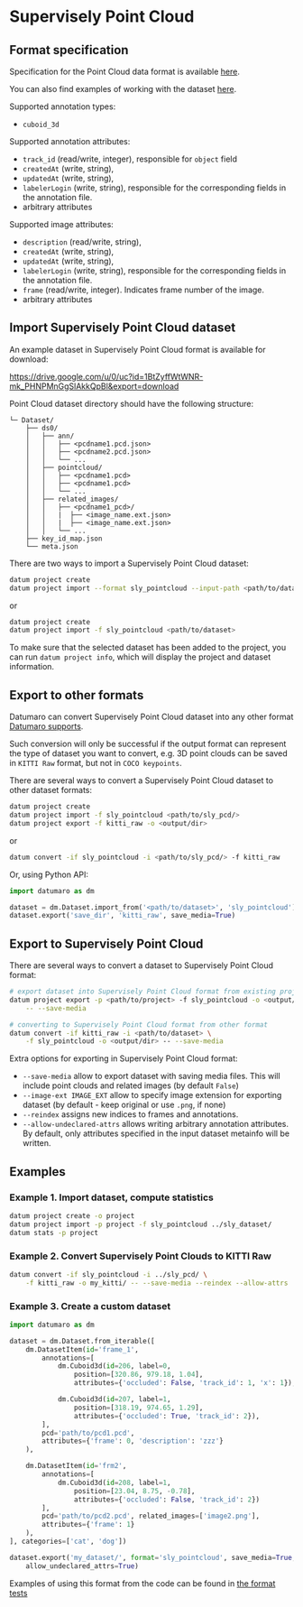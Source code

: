 # Supervisely Point Cloud

## Format specification

Specification for the Point Cloud data format is available
[here](https://docs.supervise.ly/data-organization/00_ann_format_navi).

You can also find examples of working with the dataset
[here](https://drive.google.com/file/d/1BtZyffWtWNR-mk_PHNPMnGgSlAkkQpBl/view).

Supported annotation types:
- `cuboid_3d`

Supported annotation attributes:
- `track_id` (read/write, integer), responsible for `object` field
- `createdAt` (write, string),
- `updatedAt` (write, string),
- `labelerLogin` (write, string), responsible for the corresponding fields
  in the annotation file.
- arbitrary attributes

Supported image attributes:
- `description` (read/write, string),
- `createdAt` (write, string),
- `updatedAt` (write, string),
- `labelerLogin` (write, string), responsible for the corresponding fields
  in the annotation file.
- `frame` (read/write, integer). Indicates frame number of the image.
- arbitrary attributes

## Import Supervisely Point Cloud dataset

An example dataset in Supervisely Point Cloud format is available for download:

<https://drive.google.com/u/0/uc?id=1BtZyffWtWNR-mk_PHNPMnGgSlAkkQpBl&export=download>

Point Cloud dataset directory should have the following structure:

<!--lint disable fenced-code-flag-->
```
└─ Dataset/
    ├── ds0/
    │   ├── ann/
    │   │   ├── <pcdname1.pcd.json>
    │   │   ├── <pcdname2.pcd.json>
    │   │   └── ...
    │   ├── pointcloud/
    │   │   ├── <pcdname1.pcd>
    │   │   ├── <pcdname1.pcd>
    │   │   └── ...
    │   ├── related_images/
    │   │   ├── <pcdname1_pcd>/
    │   │   |  ├── <image_name.ext.json>
    │   │   |  ├── <image_name.ext.json>
    │   │   └── ...
    ├── key_id_map.json
    └── meta.json
```

There are two ways to import a Supervisely Point Cloud dataset:

```bash
datum project create
datum project import --format sly_pointcloud --input-path <path/to/dataset>
```
or
``` bash
datum project create
datum project import -f sly_pointcloud <path/to/dataset>
```

To make sure that the selected dataset has been added to the project,
you can run `datum project info`, which will display the project and dataset
information.

## Export to other formats

Datumaro can convert Supervisely Point Cloud dataset into any other
format [Datumaro supports](/docs/data-formats/supported_formats/).

Such conversion will only be successful if the output
format can represent the type of dataset you want to convert,
e.g. 3D point clouds can be saved in `KITTI Raw` format,
but not in `COCO keypoints`.

There are several ways to convert a Supervisely Point Cloud dataset
to other dataset formats:

``` bash
datum project create
datum project import -f sly_pointcloud <path/to/sly_pcd/>
datum project export -f kitti_raw -o <output/dir>
```
or
``` bash
datum convert -if sly_pointcloud -i <path/to/sly_pcd/> -f kitti_raw
```

Or, using Python API:

```python
import datumaro as dm

dataset = dm.Dataset.import_from('<path/to/dataset>', 'sly_pointcloud')
dataset.export('save_dir', 'kitti_raw', save_media=True)
```

## Export to Supervisely Point Cloud

There are several ways to convert a dataset to Supervisely Point Cloud format:

``` bash
# export dataset into Supervisely Point Cloud format from existing project
datum project export -p <path/to/project> -f sly_pointcloud -o <output/dir> \
    -- --save-media
```
``` bash
# converting to Supervisely Point Cloud format from other format
datum convert -if kitti_raw -i <path/to/dataset> \
    -f sly_pointcloud -o <output/dir> -- --save-media
```

Extra options for exporting in Supervisely Point Cloud format:
- `--save-media` allow to export dataset with saving media files. This will
  include point clouds and related images (by default `False`)
- `--image-ext IMAGE_EXT` allow to specify image extension
  for exporting dataset (by default - keep original or use `.png`, if none)
- `--reindex` assigns new indices to frames and annotations.
- `--allow-undeclared-attrs` allows writing arbitrary annotation attributes.
  By default, only attributes specified in the input dataset metainfo
  will be written.

## Examples

### Example 1. Import dataset, compute statistics

```bash
datum project create -o project
datum project import -p project -f sly_pointcloud ../sly_dataset/
datum stats -p project
```

### Example 2. Convert Supervisely Point Clouds to KITTI Raw

``` bash
datum convert -if sly_pointcloud -i ../sly_pcd/ \
    -f kitti_raw -o my_kitti/ -- --save-media --reindex --allow-attrs
```

### Example 3. Create a custom dataset

``` python
import datumaro as dm

dataset = dm.Dataset.from_iterable([
    dm.DatasetItem(id='frame_1',
        annotations=[
            dm.Cuboid3d(id=206, label=0,
                position=[320.86, 979.18, 1.04],
                attributes={'occluded': False, 'track_id': 1, 'x': 1}),

            dm.Cuboid3d(id=207, label=1,
                position=[318.19, 974.65, 1.29],
                attributes={'occluded': True, 'track_id': 2}),
        ],
        pcd='path/to/pcd1.pcd',
        attributes={'frame': 0, 'description': 'zzz'}
    ),

    dm.DatasetItem(id='frm2',
        annotations=[
            dm.Cuboid3d(id=208, label=1,
                position=[23.04, 8.75, -0.78],
                attributes={'occluded': False, 'track_id': 2})
        ],
        pcd='path/to/pcd2.pcd', related_images=['image2.png'],
        attributes={'frame': 1}
    ),
], categories=['cat', 'dog'])

dataset.export('my_dataset/', format='sly_pointcloud', save_media=True,
    allow_undeclared_attrs=True)
```

Examples of using this format from the code can be found in
[the format tests](https://github.com/openvinotoolkit/datumaro/tree/develop/tests/test_sly_pointcloud_format.py)
